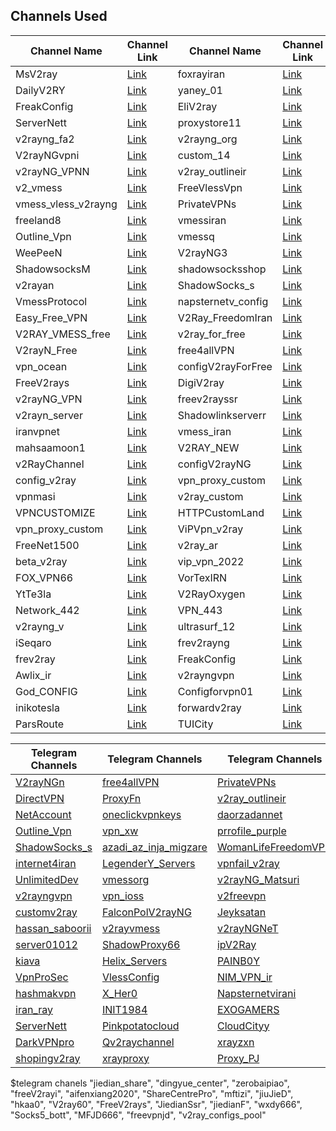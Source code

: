 
## Channels Used

| Channel Name | Channel Link | Channel Name | Channel Link |
|--------------|--------------|--------------|--------------|
| MsV2ray | [Link](https://t.me/s/MsV2ray) | foxrayiran | [Link](https://t.me/s/foxrayiran) |
| DailyV2RY | [Link](https://t.me/s/DailyV2RY) | yaney_01 | [Link](https://t.me/s/yaney_01) |
| FreakConfig | [Link](https://t.me/s/FreakConfig) | EliV2ray | [Link](https://t.me/s/EliV2ray) |
| ServerNett | [Link](https://t.me/s/ServerNett) | proxystore11 | [Link](https://t.me/s/proxystore11) |
| v2rayng_fa2 | [Link](https://t.me/s/v2rayng_fa2) | v2rayng_org | [Link](https://t.me/s/v2rayng_org) |
| V2rayNGvpni | [Link](https://t.me/s/V2rayNGvpni) | custom_14 | [Link](https://t.me/s/custom_14) |
| v2rayNG_VPNN | [Link](https://t.me/s/v2rayNG_VPNN) | v2ray_outlineir | [Link](https://t.me/s/v2ray_outlineir) |
| v2_vmess | [Link](https://t.me/s/v2_vmess) | FreeVlessVpn | [Link](https://t.me/s/FreeVlessVpn) |
| vmess_vless_v2rayng | [Link](https://t.me/s/vmess_vless_v2rayng) | PrivateVPNs | [Link](https://t.me/s/PrivateVPNs) |
| freeland8 | [Link](https://t.me/s/freeland8) | vmessiran | [Link](https://t.me/s/vmessiran) |
| Outline_Vpn | [Link](https://t.me/s/Outline_Vpn) | vmessq | [Link](https://t.me/s/vmessq) |
| WeePeeN | [Link](https://t.me/s/WeePeeN) | V2rayNG3 | [Link](https://t.me/s/V2rayNG3) |
| ShadowsocksM | [Link](https://t.me/s/ShadowsocksM) | shadowsocksshop | [Link](https://t.me/s/shadowsocksshop) |
| v2rayan | [Link](https://t.me/s/v2rayan) | ShadowSocks_s | [Link](https://t.me/s/ShadowSocks_s) |
| VmessProtocol | [Link](https://t.me/s/VmessProtocol) | napsternetv_config | [Link](https://t.me/s/napsternetv_config) |
| Easy_Free_VPN | [Link](https://t.me/s/Easy_Free_VPN) | V2Ray_FreedomIran | [Link](https://t.me/s/V2Ray_FreedomIran) |
| V2RAY_VMESS_free | [Link](https://t.me/s/V2RAY_VMESS_free) | v2ray_for_free | [Link](https://t.me/s/v2ray_for_free) |
| V2rayN_Free | [Link](https://t.me/s/V2rayN_Free) | free4allVPN | [Link](https://t.me/s/free4allVPN) |
| vpn_ocean | [Link](https://t.me/s/vpn_ocean) | configV2rayForFree | [Link](https://t.me/s/configV2rayForFree) |
| FreeV2rays | [Link](https://t.me/s/FreeV2rays) | DigiV2ray | [Link](https://t.me/s/DigiV2ray) |
| v2rayNG_VPN | [Link](https://t.me/s/v2rayNG_VPN) | freev2rayssr | [Link](https://t.me/s/freev2rayssr) |
| v2rayn_server | [Link](https://t.me/s/v2rayn_server) | Shadowlinkserverr | [Link](https://t.me/s/Shadowlinkserverr) |
| iranvpnet | [Link](https://t.me/s/iranvpnet) | vmess_iran | [Link](https://t.me/s/vmess_iran) |
| mahsaamoon1 | [Link](https://t.me/s/mahsaamoon1) | V2RAY_NEW | [Link](https://t.me/s/V2RAY_NEW) |
| v2RayChannel | [Link](https://t.me/s/v2RayChannel) | configV2rayNG | [Link](https://t.me/s/configV2rayNG) |
| config_v2ray | [Link](https://t.me/s/config_v2ray) | vpn_proxy_custom | [Link](https://t.me/s/vpn_proxy_custom) |
| vpnmasi | [Link](https://t.me/s/vpnmasi) | v2ray_custom | [Link](https://t.me/s/v2ray_custom) |
| VPNCUSTOMIZE | [Link](https://t.me/s/VPNCUSTOMIZE) | HTTPCustomLand | [Link](https://t.me/s/HTTPCustomLand) |
| vpn_proxy_custom | [Link](https://t.me/s/vpn_proxy_custom) | ViPVpn_v2ray | [Link](https://t.me/s/ViPVpn_v2ray) |
| FreeNet1500 | [Link](https://t.me/s/FreeNet1500) | v2ray_ar | [Link](https://t.me/s/v2ray_ar) |
| beta_v2ray | [Link](https://t.me/s/beta_v2ray) | vip_vpn_2022 | [Link](https://t.me/s/vip_vpn_2022) |
| FOX_VPN66 | [Link](https://t.me/s/FOX_VPN66) | VorTexIRN | [Link](https://t.me/s/VorTexIRN) |
| YtTe3la | [Link](https://t.me/s/YtTe3la) | V2RayOxygen | [Link](https://t.me/s/V2RayOxygen) |
| Network_442 | [Link](https://t.me/s/Network_442) | VPN_443 | [Link](https://t.me/s/VPN_443) |
| v2rayng_v | [Link](https://t.me/s/v2rayng_v) | ultrasurf_12 | [Link](https://t.me/s/ultrasurf_12) |
| iSeqaro | [Link](https://t.me/s/iSeqaro) | frev2rayng | [Link](https://t.me/s/frev2rayng) |
| frev2ray | [Link](https://t.me/s/frev2ray) | FreakConfig | [Link](https://t.me/s/FreakConfig) |
| Awlix_ir | [Link](https://t.me/s/Awlix_ir) | v2rayngvpn | [Link](https://t.me/s/v2rayngvpn) |
| God_CONFIG | [Link](https://t.me/s/God_CONFIG) | Configforvpn01 | [Link](https://t.me/s/Configforvpn01) |
| inikotesla | [Link](https://t.me/s/inikotesla) | forwardv2ray | [Link](https://t.me/s/forwardv2ray) |
| ParsRoute | [Link](https://t.me/s/ParsRoute) | TUICity | [Link](https://t.me/s/TUICity) |





| Telegram Channels | Telegram Channels | Telegram Channels | Telegram Channels |
| -------- | -------- | -------- | -------- |
| [V2rayNGn](https://t.me/V2rayNGn) | [free4allVPN](https://t.me/free4allVPN) | [PrivateVPNs](https://t.me/PrivateVPNs) | [V2rayng_Fast](https://t.me/V2rayng_Fast) |
| [DirectVPN](https://t.me/DirectVPN) | [ProxyFn](https://t.me/ProxyFn) | [v2ray_outlineir](https://t.me/v2ray_outlineir) | [v2ray_swhil](https://t.me/) |
| [NetAccount](https://t.me/NetAccount) | [oneclickvpnkeys](https://t.me/oneclickvpnkeys) | [daorzadannet](https://t.me/daorzadannet) | [LoRd_uL4mo](https://t.me/LoRd_uL4mo) |
| [Outline_Vpn](https://t.me/Outline_Vpn) | [vpn_xw](https://t.me/vpn_xw) | [prrofile_purple](https://t.me/prrofile_purple) | [proxyymeliii](https://t.me/proxyymeliii) |
| [ShadowSocks_s](https://t.me/ShadowSocks_s) | [azadi_az_inja_migzare](https://t.me/azadi_az_inja_migzare) | [WomanLifeFreedomVPN](https://t.me/WomanLifeFreedomVPN) | [MsV2ray](https://t.me/MsV2ray) |
| [internet4iran](https://t.me/internet4iran) | [LegenderY_Servers](https://t.me/LegenderY_Servers) | [vpnfail_v2ray](https://t.me/vpnfail_v2ray) | [free_v2rayy](https://t.me/free_v2rayy) |
| [UnlimitedDev](https://t.me/UnlimitedDev) | [vmessorg](https://t.me/vmessorg) | [v2rayNG_Matsuri](https://t.me/v2rayNG_Matsuri) | [v2ray1_ng](https://t.me/v2ray1_ng) |
| [v2rayngvpn](https://t.me/v2rayngvpn) | [vpn_ioss](https://t.me/vpn_ioss) | [v2freevpn](https://t.me/v2freevpn) | [vless_vmess](https://t.me/vless_vmess) |
| [customv2ray](https://t.me/customv2ray) | [FalconPolV2rayNG](https://t.me/FalconPolV2rayNG) | [Jeyksatan](https://t.me/Jeyksatan) | [MTConfig](https://t.me/MTConfig) |
| [hassan_saboorii](https://t.me/hassan_saboorii) | [v2rayvmess](https://t.me/v2rayvmess) | [v2rayNGNeT](https://t.me/v2rayNGNeT) | [lagvpn13](https://t.me/lagvpn13) |
| [server01012](https://t.me/server01012) | [ShadowProxy66](https://t.me/ShadowProxy66) | [ipV2Ray](https://t.me/ipV2Ray) | [v2rayNG_VPNN](https://t.me/v2rayNG_VPNN) |
| [kiava](https://t.me/kiava) | [Helix_Servers](https://t.me/Helix_Servers) | [PAINB0Y](https://t.me/PAINB0Y) | [vmess_vless_v2rayng](https://t.me/vmess_vless_v2rayng) |
| [VpnProSec](https://t.me/VpnProSec) | [VlessConfig](https://t.me/VlessConfig) | [NIM_VPN_ir](https://t.me/NIM_VPN_ir) | [FreeIranT](https://t.me/FreeIranT) |
| [hashmakvpn](https://t.me/hashmakvpn) | [X_Her0](https://t.me/X_Her0) | [Napsternetvirani](https://t.me/Napsternetvirani) | [Cov2ray](https://t.me/Cov2ray) |
| [iran_ray](https://t.me/iran_ray) | [INIT1984](https://t.me/INIT1984) | [EXOGAMERS](https://t.me/EXOGAMERS) | [V2RayTz](https://t.me/V2RayTz) |
| [ServerNett](https://t.me/ServerNett) | [Pinkpotatocloud](https://t.me/Pinkpotatocloud) | [CloudCityy](https://t.me/CloudCityy) | [VmessProtocol](https://t.me/VmessProtocol) |
| [DarkVPNpro](https://t.me/DarkVPNpro) | [Qv2raychannel](https://t.me/Qv2raychannel) | [xrayzxn](https://t.me/xrayzxn) | [MehradLearn](https://t.me/MehradLearn) |
| [shopingv2ray](https://t.me/shopingv2ray) | [xrayproxy](https://t.me/xrayproxy) | [Proxy_PJ](https://t.me/Proxy_PJ) | [SafeNet_Server](https://t.me/SafeNet_Server) |



 $telegram chanels
   "jiedian_share",
  "dingyue_center",
  "zerobaipiao",
  "freeV2rayi",
  "aifenxiang2020",
  "ShareCentrePro",
  "mftizi",
  "jiuJieD",
  "hkaa0",
  "V2ray60",
  "FreeV2rays",
  "JiedianSsr",
  "jiedianF",
  "wxdy666",
  "Socks5_bott",
  "MFJD666",
  "freevpnjd",
  "v2ray_configs_pool"




  